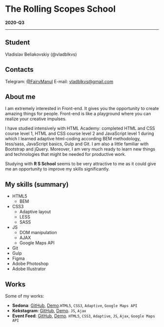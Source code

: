 # The Rolling Scopes School

**2020-Q3**

---

## Student
Vladislav Beliakovskiy (@vladblkvs)

## Contacts
Telegram: [@FairyManul](https://t.me/FairyManul)
E-mail: [vladblkvs@gmail.com](mailto:vladblkvs@gmail.com)

## About me
I am extremely interested in Front-end. It gives you the opportunity to create amazing things for people. Front-end is like a playground where you can realize your creative impulses.

I have studied intensively with HTML Academy: completed HTML and CSS course level 1, HTML and CSS course level 2 and JavaScript level 1 during which I learned adaptive html-coding according BEM methodology, less/sass, JavaScript basics, Gulp and Git. I am also a little familiar with Bootstrap and jQuery. Moreover, I am very much ready to learn new things and technologies that might be needed for productive work.

Studying with **R S School** seems to be very attractive to me as it could give me an opportunity to improve my skills significantly.

## My skills (summary)
* HTML5
  * BEM
* CSS3
  * Adaptive layout
  * LESS
  * SASS
* JS
  * DOM manipulation
  * AJAX
  * Google Maps API
* Git
* Gulp
* Figma
* Adobe Photoshop
* Adobe Illustrator

## Works
Some of my works:

* __Sedona__: [GitHub](https://github.com/vladblkvs/19362-sedona-16), [Demo](https://vladblkvs.github.io/projects/sedona).`HTML5`, `CSS3`, `Adaptive`, `Google Maps API`
* __Kekstagram__: [GitHub](https://github.com/vladblkvs/19362-kekstagram-17), [Demo](https://vladblkvs.github.io/projects/kekstagram). `JS`, `Ajax`
* __Event Feed__: [GitHub](https://github.com/vladblkvs/EventFeed), [Demo](https://vladblkvs.github.io/projects/event-feed). `HTML5`, `CSS3`, `Adaptive`, `JS`, `Ajax`, `Google Maps API`
